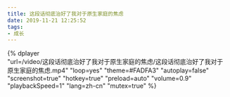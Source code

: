 ```yaml
---
title: 这段话彻底治好了我对于原生家庭的焦虑
date: 2019-11-21 12:25:52
tags:
- 成长
---
```


{%
    dplayer     
    "url=/video/这段话彻底治好了我对于原生家庭的焦虑/这段话彻底治好了我对于原生家庭的焦虑.mp4"
    "loop=yes"
    "theme=#FADFA3"
    "autoplay=false"
    "screenshot=true"
    "hotkey=true"
    "preload=auto"
    "volume=0.9"
    "playbackSpeed=1"
    "lang=zh-cn"
    "mutex=true"
%}